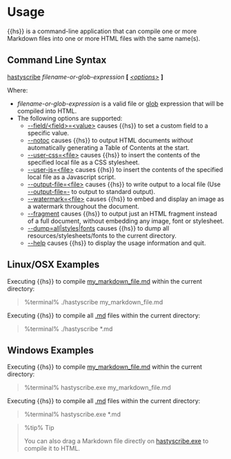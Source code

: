 # Usage

{{hs}} is a command-line application that can compile one or more Markdown files into one or more HTML files with the same name(s).

## Command Line Syntax

[hastyscribe](class:cmd) _filename-or-glob-expression_ **[** [_<options\>_](class:opt) **]**

Where:

  * _filename-or-glob-expression_ is a valid file or [glob](http://en.wikipedia.org/wiki/Glob_(programming)) expression that will be compiled into HTML.
  * The following options are supported:
    * [\-\-field/&lt;field&gt;=&lt;value&gt;](class:opt) causes {{hs}} to set a custom field to a specific value.
    * [\-\-notoc](class:opt) causes {{hs}} to output HTML documents _without_ automatically generating a Table of Contents at the start.
    * [\-\-user-css=&lt;file&gt;](class:opt) causes {{hs}} to insert the contents of the specified local file as a CSS stylesheet. 
    * [\-\-user-js=&lt;file&gt;](class:opt) causes {{hs}} to insert the contents of the specified local file as a Javascript script. 
    * [\-\-output-file=&lt;file&gt;](class:opt) causes {{hs}} to write output to a local file (Use [\-\-output-file=-](class:opt) to output to standard output).
    * [\-\-watermark=&lt;file&gt;](class:opt) causes {{hs}} to embed and display an image as a watermark throughout the document. 
    * [\-\-fragment](class:opt) causes {{hs}} to output just an HTML fragment instead of a full document, without embedding any image, font or stylesheet.
    * [\-\-dump=all|styles|fonts](class:opt) causes {{hs}} to dump all resources/stylesheets/fonts to the current directory.
    * [\-\-help](class:opt) causes {{hs}} to display the usage information and quit.

## Linux/OSX Examples 

Executing {{hs}} to compile [my_markdown_file.md](class:file) within the current directory:

> %terminal%
> ./hastyscribe my\_markdown\_file.md
 
Executing {{hs}} to compile all [.md](class:ext) files within the current directory:

> %terminal%
> ./hastyscribe \*.md

## Windows Examples

Executing {{hs}} to compile [my_markdown_file.md](class:file) within the current directory:

> %terminal%
> hastyscribe.exe my\_markdown\_file.md

Executing {{hs}} to compile all [.md](class:ext) files within the current directory:

> %terminal%
> hastyscribe.exe \*.md

> %tip%
> Tip
> 
> You can also drag a Markdown file directly on [hastyscribe.exe](class:kwd) to compile it to HTML.
